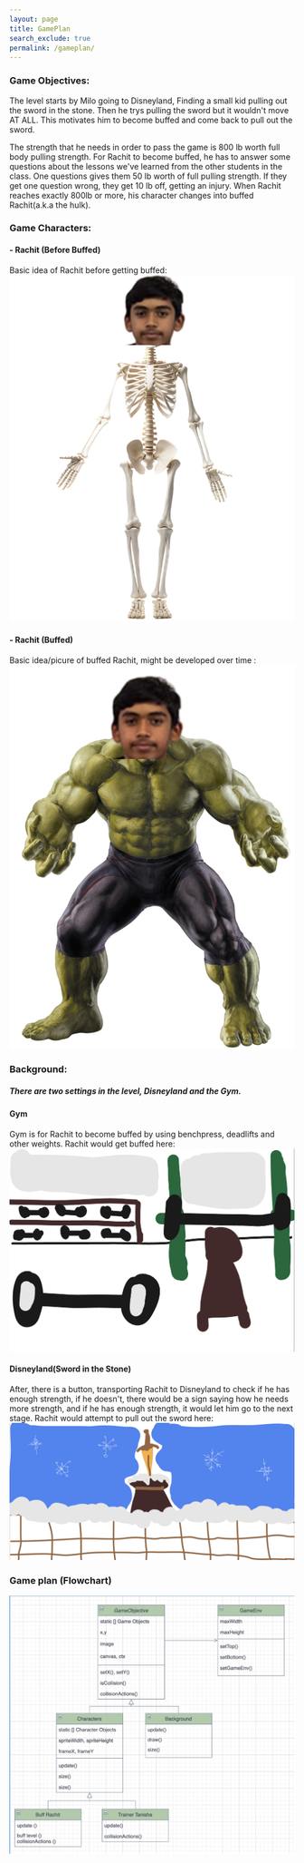 ```yaml
---
layout: page 
title: GamePlan
search_exclude: true
permalink: /gameplan/
---
```

### Game Objectives:
The level starts by Milo going to Disneyland, Finding a small kid pulling out the sword in the stone. Then he trys pulling the sword but it wouldn't move AT ALL. This motivates him to become buffed and come back to pull out the sword. 

The strength that he needs in order to pass the game is 800 lb worth full body pulling strength.
For Rachit to become buffed, he has to answer some questions about the lessons we've learned from the other students in the class. 
One questions gives them 50 lb worth of full pulling strength. If they get one question wrong, they get 10 lb off, getting an injury. 
When Rachit reaches exactly 800lb or more, his character changes into buffed Rachit(a.k.a the hulk).

### Game Characters: 
#### - Rachit (Before Buffed)
Basic idea of Rachit before getting buffed:
![alt text](images/gamify/IMG_3801.png)

#### - Rachit (Buffed)
Basic idea/picure of  buffed Rachit, might be developed over time :
![alt text](images/gamify/IMG_1994.jpeg)


### Background:
##### There are two settings in the level, Disneyland and the Gym.
#### Gym 
Gym is for Rachit to become buffed by using benchpress, deadlifts and other weights. 
Rachit would get buffed here: 
![alt text](images/gamify/IMG_2072.png)

#### Disneyland(Sword in the Stone)
After, there is a button, transporting Rachit to Disneyland to check if he has enough strength, if he doesn't, there would be a sign saying how he needs more strength, and if he has enough     strength, it would let him go to the next stage.
Rachit would attempt to pull out the sword here:
![alt text](images/gamify/IMG_1469.png)

### Game plan (Flowchart)
![alt text](images/gamify/IMG_7590.jpeg)